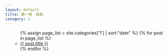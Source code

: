 ```yaml
---
layout: default
title: 第一卷　启航
category: 1
---
```


<ul>
  <ul>
    {% assign page_list = site.categories['1'] | sort:"date" %}
    {% for post in page_list %}
      <li><a href="{{ site.baseurl }}{{ post.url }}">{{ post.title }}</a></li>
    {% endfor %}
  </ul>
</ul>
